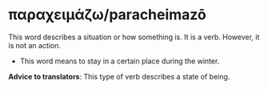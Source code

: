 # παραχειμάζω/paracheimazō
This word describes a situation or how something is. It is a verb. However, it is not an action.
* This word means to stay in a certain place during the winter.

**Advice to translators**: This type of verb describes a state of being. 
